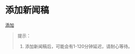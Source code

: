 # 添加新闻稿

[添加](https://github.com/apkqiu/apkqiu.github.io/new/main/src/newspaper)

> 提示：
> 1. 添加新闻稿后，可能会有1-120分钟延迟，请耐心等待。